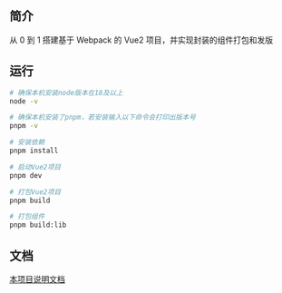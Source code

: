 
## 简介

从 0 到 1 搭建基于 Webpack 的 Vue2 项目，并实现封装的组件打包和发版


## 运行
```bash
# 确保本机安装node版本在18及以上
node -v

# 确保本机安装了pnpm，若安装输入以下命令会打印出版本号
pnpm -v

# 安装依赖
pnpm install

# 启动Vue2项目
pnpm dev

# 打包Vue2项目
pnpm build

# 打包组件
pnpm build:lib

```

## 文档


[本项目说明文档](https://www.yuque.com/xinyang424/web/ih40gk7t9fhk0bpe)
